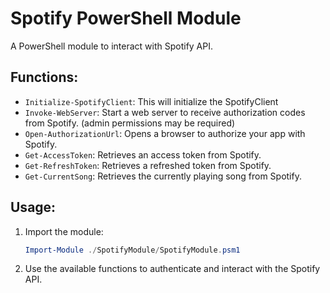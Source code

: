 # Spotify PowerShell Module

A PowerShell module to interact with Spotify API.

## Functions:
- `Initialize-SpotifyClient`: This will initialize the SpotifyClient
- `Invoke-WebServer`: Start a web server to receive authorization codes from Spotify. (admin permissions may be required)
- `Open-AuthorizationUrl`: Opens a browser to authorize your app with Spotify.
- `Get-AccessToken`: Retrieves an access token from Spotify.
- `Get-RefreshToken`: Retrieves a refreshed token from Spotify.
- `Get-CurrentSong`: Retrieves the currently playing song from Spotify.

## Usage:
1. Import the module:
    ```powershell
    Import-Module ./SpotifyModule/SpotifyModule.psm1
    ```
2. Use the available functions to authenticate and interact with the Spotify API.

